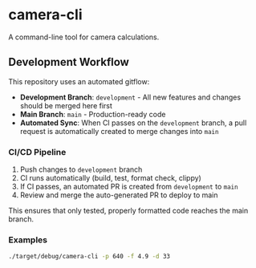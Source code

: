 # camera-cli

A command-line tool for camera calculations.

## Development Workflow

This repository uses an automated gitflow:

- **Development Branch**: `development` - All new features and changes should be merged here first
- **Main Branch**: `main` - Production-ready code
- **Automated Sync**: When CI passes on the `development` branch, a pull request is automatically created to merge changes into `main`

### CI/CD Pipeline

1. Push changes to `development` branch
2. CI runs automatically (build, test, format check, clippy)
3. If CI passes, an automated PR is created from `development` to `main`
4. Review and merge the auto-generated PR to deploy to main

This ensures that only tested, properly formatted code reaches the main branch.

### Examples
```bash
./target/debug/camera-cli -p 640 -f 4.9 -d 33
```